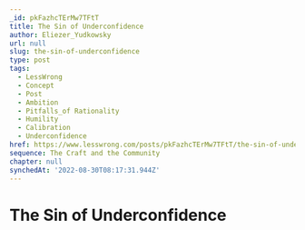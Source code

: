 ```yaml
---
_id: pkFazhcTErMw7TFtT
title: The Sin of Underconfidence
author: Eliezer_Yudkowsky
url: null
slug: the-sin-of-underconfidence
type: post
tags:
  - LessWrong
  - Concept
  - Post
  - Ambition
  - Pitfalls_of Rationality
  - Humility
  - Calibration
  - Underconfidence
href: https://www.lesswrong.com/posts/pkFazhcTErMw7TFtT/the-sin-of-underconfidence
sequence: The Craft and the Community
chapter: null
synchedAt: '2022-08-30T08:17:31.944Z'
---
```

# The Sin of Underconfidence

